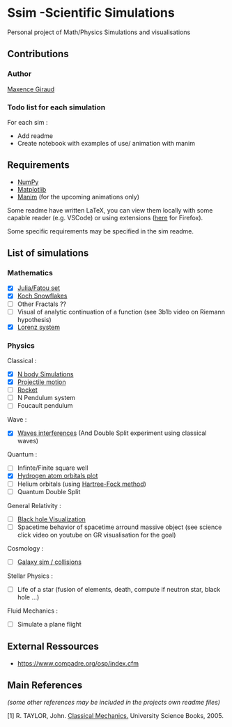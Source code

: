 # Ssim -Scientific Simulations

Personal project of Math/Physics Simulations and visualisations


## Contributions
### Author
[Maxence Giraud](https://github.com/MaxenceGiraud/)

### Todo list for each simulation
For each sim :
* Add readme
* Create notebook with examples of use/ animation with manim

## Requirements 
* [NumPy](https://numpy.org/)
* [Matplotlib](https://matplotlib.org/) 
* [Manim](https://github.com/ManimCommunity/manim) (for the upcoming animations only)

Some readme have written LaTeX, you can view them locally with some capable reader (e.g. VSCode) or using extensions ([here](https://addons.mozilla.org/en-US/firefox/addon/latexmathifygithub/) for Firefox).

Some specific requirements may be specified in the sim readme.
## List of simulations

### Mathematics

- [x] [Julia/Fatou set](ssim/Math/JuliaSet/)
- [x] [Koch Snowflakes](ssim/Math/KochSnowflake/)
- [ ] Other Fractals ??
- [ ] Visual of analytic continuation of a function (see 3b1b video on Riemann hypothesis)
- [x] [Lorenz system](./ssim/Math/LorenzSystem/)

### Physics
Classical : 
- [x] [N body Simulations](ssim/Physics/Classical/NBody/)
- [x] [Projectile motion](ssim/Physics/Classical/ProjectileMotion/)
- [ ] [Rocket](ssim/Physics/Classical/Rocket/)   
- [ ] N Pendulum system
- [ ] Foucault pendulum
  
Wave :
- [x] [Waves interferences](ssim/Physics/Wave/WaveInterference) (And Double Split experiment using classical waves)

Quantum : 
- [ ] Infinte/Finite square well
- [x] [Hydrogen atom orbitals plot](ssim/Physics/Quantum/Hydrogen/)
- [ ] Helium orbitals (using [Hartree-Fock method](https://en.wikipedia.org/wiki/Hartree%E2%80%93Fock_method))
- [ ] Quantum Double Split

General Relativity :  
- [ ] [Black hole Visualization](./ssim/Physics/GR/BlackHole/)
- [ ] Spacetime behavior of spacetime arround massive object (see science click video on youtube on GR visualisation for the goal)
  
Cosmology :  
- [ ] [Galaxy sim / collisions](ssim/Physics/Cosmology/Galaxy/)
    
Stellar Physics : 
- [ ] Life of a star (fusion of elements, death, compute if neutron star, black hole ...)

Fluid Mechanics :  
- [ ] Simulate a plane flight


## External Ressources 
- <https://www.compadre.org/osp/index.cfm>

## Main References
*(some other references may be included in the projects own readme files)*

[1] R. TAYLOR, John. [Classical Mechanics.](https://www.uscibooks.com/taylor2.htm) University Science Books, 2005.   

[//]: # ([2] J. GRIFFITHS, David. Introduction to Electrodynamics. Pearson Education Limited, 2013.    
[3] SHANKAR, R.. Principles of Quantum Mechanics. Springer US, 2011.    
[4] J. GRIFFITHS, David y F. SCHROETER,  Darrell. Introduction to Quantum Mechanics. Cambridge University Press, 2018.    
[4] K. KUNDU, Pijush y M. COHEN,  Ira. Fluid Mechanics. Elsevier, 2001.   
[5] NEEDHAM, Tristan. Visual Complex Analysis. Clarendon Press, 1998.    
[6] CARROLL, Sean. Spacetime and Geometry: An Introduction to General Relativity. Pearson, 2003.) 


